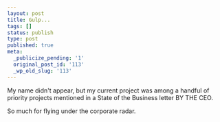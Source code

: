 ```yaml
---
layout: post
title: Gulp...
tags: []
status: publish
type: post
published: true
meta:
  _publicize_pending: '1'
  original_post_id: '113'
  _wp_old_slug: '113'
---
```

My name didn't appear, but my current project was among a handful of priority projects mentioned in a State of the Business letter BY THE CEO.

So much for flying under the corporate radar.
